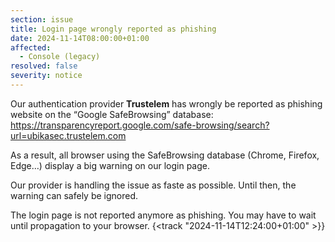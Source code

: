 ```yaml
---
section: issue
title: Login page wrongly reported as phishing
date: 2024-11-14T08:00:00+01:00
affected:
  - Console (legacy)
resolved: false
severity: notice
---
```


Our authentication provider **Trustelem** has wrongly be reported as phishing website on the “Google SafeBrowsing” database: https://transparencyreport.google.com/safe-browsing/search?url=ubikasec.trustelem.com

As a result, all browser using the SafeBrowsing database (Chrome, Firefox, Edge…) display a big warning on our login page.

Our provider is handling the issue as faste as possible. Until then, the warning can safely be ignored.

The login page is not reported anymore as phishing. You may have to wait until propagation to your browser. {<track "2024-11-14T12:24:00+01:00" >}}  
